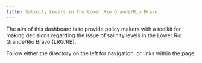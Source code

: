 ```yaml
---
title: Salinity Levels in the Lower Rio Grande/Rio Bravo
---
```


The aim of this dashboard is to provide policy makers with a toolkit for making decisions regarding the
issue of salinity levels in the Lower Rio Grande/Rio Bravo (LRG/RB).

Follow either the directory on the left for navigation, or links within the page.
